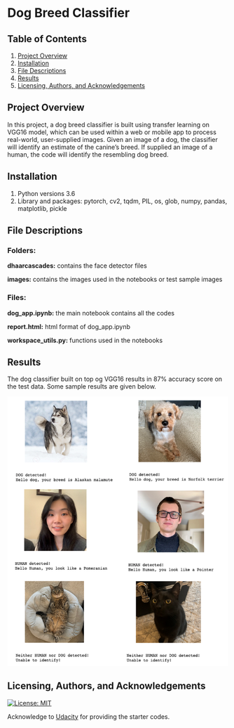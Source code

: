 [//]: # (Image References)

[image1]: ./images/sample_dog_output.png "Sample Output"
[image2]: ./images/vgg16_model.png "VGG-16 Model Layers"
[image3]: ./images/vgg16_model_draw.png "VGG16 Model Figure"

# Dog Breed Classifier

## Table of Contents

1. [Project Overview](#project_overview)
2. [Installation](#installation)
3. [File Descriptions](#files)
4. [Results](#results)
5. [Licensing, Authors, and Acknowledgements](#licensing)

## Project Overview <a name="project_overview"></a>

In this project, a dog breed classifier is built using transfer learning on VGG16 model, which can be used within a web or mobile app to process real-world, user-supplied images.  Given an image of a dog, the classifier will identify an estimate of the canine’s breed.  If supplied an image of a human, the code will identify the resembling dog breed.  

## Installation <a name="installation"></a>

1. Python versions 3.6
2. Library and packages: pytorch, cv2, tqdm, PIL, os, glob, numpy, pandas, matplotlib, pickle

## File Descriptions <a name="files"></a>

### Folders: 
**dhaarcascades:** contains the face detector files

**images:** contains the images used in the notebooks or test sample images

### Files:
**dog_app.ipynb:** the main notebook contains all the codes

**report.html:** html format of dog_app.ipynb

**workspace_utils.py:** functions used in the notebooks


## Results<a name="results"></a>

The dog classifier built on top og VGG16 results in 87% accuracy score on the test data. Some sample results are given below.

<img src="images/sample_result.png"/>

## Licensing, Authors, and Acknowledgements<a name="licensing"></a>

[![License: MIT](https://img.shields.io/badge/License-MIT-yellow.svg)](https://opensource.org/licenses/MIT)

Acknowledge to [Udacity](https://www.udacity.com/) for providing the starter codes.  








